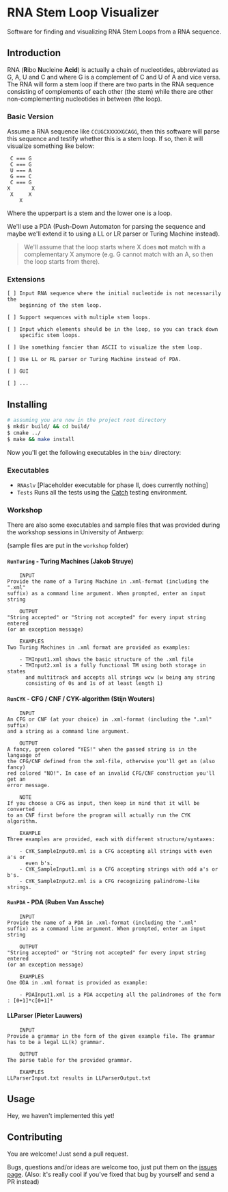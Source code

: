 RNA Stem Loop Visualizer
========================

Software for finding and visualizing RNA Stem Loops from a RNA sequence.

## Introduction
RNA (**R**ibo **N**ucleine **Acid**) is actually a chain of nucleotides,
abbreviated as G, A, U and C and where G is a complement of C and U of A and
vice versa. The RNA will form a stem loop if there are two parts in the RNA
sequence consisting of complements of each other (the stem) while there are
other non-complementing nucleotides in between (the loop).

### Basic Version
Assume a RNA sequence like `CCUGCXXXXXGCAGG`, then this software will parse
this sequence and testify whether this is a stem loop. If so, then it will
visualize something like below:
```
 C === G
 C === G
 U === A
 G === C
 C === G
X       X
 X     X
    X
```
Where the upperpart is a stem and the lower one is a loop.

We'll use a PDA (Push-Down Automaton for parsing the sequence and maybe
we'll extend it to using a LL or LR parser or Turing Machine instead).

> We'll assume that the loop starts where X does **not** match with a
> complementary X anymore (e.g. G cannot match with an A, so then the loop
> starts from there).

### Extensions
```
[ ] Input RNA sequence where the initial nucleotide is not necessarily the
    beginning of the stem loop.

[ ] Support sequences with multiple stem loops.

[ ] Input which elements should be in the loop, so you can track down
    specific stem loops.

[ ] Use something fancier than ASCII to visualize the stem loop.

[ ] Use LL or RL parser or Turing Machine instead of PDA.

[ ] GUI

[ ] ...
```

## Installing
```sh
# assuming you are now in the project root directory
$ mkdir build/ && cd build/
$ cmake ../
$ make && make install
```

Now you'll get the following executables in the `bin/` directory:

### Executables

- `RNAslv` [Placeholder executable for phase II, does currently nothing]
- `Tests` Runs all the tests using the [Catch](https://github.com/philsquared/Catch) 
  testing environment.

### Workshop
There are also some executables and sample files that was provided during the 
workshop sessions in University of Antwerp:

(sample files are put in the `workshop` folder)

#### `RunTuring` - Turing Machines (Jakob Struye)
```
    INPUT 
Provide the name of a Turing Machine in .xml-format (including the ".xml" 
suffix) as a command line argument. When prompted, enter an input string

    OUTPUT
"String accepted" or "String not accepted" for every input string entered 
(or an exception message)

    EXAMPLES
Two Turing Machines in .xml format are provided as examples:

    - TMInput1.xml shows the basic structure of the .xml file
    - TMInput2.xml is a fully functional TM using both storage in states 
      and multitrack and accepts all strings wcw (w being any string 
      consisting of 0s and 1s of at least length 1)
```

#### `RunCYK` - CFG / CNF / CYK-algorithm (Stijn Wouters)
```
    INPUT
An CFG or CNF (at your choice) in .xml-format (including the ".xml" suffix)
and a string as a command line argument.

    OUTPUT
A fancy, green colored "YES!" when the passed string is in the language of
the CFG/CNF defined from the xml-file, otherwise you'll get an (also fancy)
red colored "NO!". In case of an invalid CFG/CNF construction you'll get an 
error message.

    NOTE
If you choose a CFG as input, then keep in mind that it will be converted
to an CNF first before the program will actually run the CYK algorithm.

    EXAMPLE
Three examples are provided, each with different structure/syntaxes:

    - CYK_SampleInput0.xml is a CFG accepting all strings with even a's or
      even b's.
    - CYK_SampleInput1.xml is a CFG accepting strings with odd a's or b's.
    - CYK_SampleInput2.xml is a CFG recognizing palindrome-like strings.
```

#### `RunPDA` - PDA (Ruben Van Assche)
```
    INPUT 
Provide the name of a PDA in .xml-format (including the ".xml" 
suffix) as a command line argument. When prompted, enter an input string

    OUTPUT
"String accepted" or "String not accepted" for every input string entered 
(or an exception message)

    EXAMPLES
One ODA in .xml format is provided as example:

    - PDAInput1.xml is a PDA accpeting all the palindromes of the form : [0+1]*c[0+1]*
```

#### LLParser (Pieter Lauwers)
```
    INPUT
Provide a grammar in the form of the given example file. The grammar has to be a legal LL(k) grammar. 

    OUTPUT
The parse table for the provided grammar.

    EXAMPLES
LLParserInput.txt results in LLParserOutput.txt
```

## Usage
Hey, we haven't implemented this yet!

## Contributing
You are welcome! Just send a pull request.

Bugs, questions and/or ideas are welcome too, just put them on the [issues page](https://github.com/rubenvanassche/RNA-Stem-Loop-Visualizer/issues).
(Also: it's really cool if you've fixed that bug by yourself and send a PR
instead)
